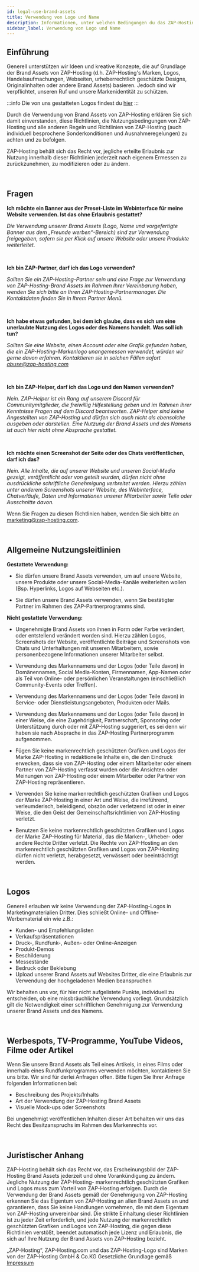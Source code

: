 ```yaml
---
id: legal-use-brand-assets
title: Verwendung von Logo und Name
description: Informationen, unter welchen Bedingungen du das ZAP-Hosting Logo und den Namen verwenden kannst - ZAP-Hosting.com Dokumentation
sidebar_label: Verwendung von Logo und Name
---
```


## Einführung

Generell unterstützen wir Ideen und kreative Konzepte, die auf Grundlage der Brand Assets von ZAP-Hosting (d.h. ZAP-Hosting's Marken, Logos, Handelsaufmachungen, Webseiten, urheberrechtlich geschützte Designs, Originalinhalten oder andere Brand Assets) basieren. Jedoch sind wir verpflichtet, unseren Ruf und unsere Markenidentität zu schützen.

:::info
Die von uns gestatteten Logos findest du [hier](https://zap-hosting.com/branding)
:::

Durch die Verwendung von Brand Assets von ZAP-Hosting erklären Sie sich damit einverstanden, diese Richtlinien, die Nutzungsbedingungen von ZAP-Hosting und alle anderen Regeln und Richtlinien von ZAP-Hosting (auch individuell besprochene Sonderkonditionen und Ausnahmeregelungen) zu achten und zu befolgen. 

ZAP-Hosting behält sich das Recht vor, jegliche erteilte Erlaubnis zur Nutzung innerhalb dieser Richtlinien jederzeit nach eigenem Ermessen zu zurückzunehmen, zu modifizieren oder zu ändern.

<br/>

## Fragen

**Ich möchte ein Banner aus der Preset-Liste im Webinterface für meine Website verwenden. Ist das ohne Erlaubnis gestattet?**

*Die Verwendung unserer Brand Assets (Logo, Name und vorgefertigte Banner aus dem „Freunde werben“-Bereich) sind zur Verwendung freigegeben, sofern sie per Klick auf unsere Website oder unsere Produkte weiterleitet.*

<br/>

**Ich bin ZAP-Partner, darf ich das Logo verwenden?**

*Sollten Sie ein ZAP-Hosting-Partner sein und eine Frage zur Verwendung von ZAP-Hosting-Brand Assets im Rahmen Ihrer Vereinbarung haben, wenden Sie sich bitte an Ihren ZAP-Hosting-Partnermanager. Die Kontaktdaten finden Sie in Ihrem Partner Menü.*

<br/>

**Ich habe etwas gefunden, bei dem ich glaube, dass es sich um eine unerlaubte Nutzung des Logos oder des Namens handelt. Was soll ich tun?**

*Sollten Sie eine Website, einen Account oder eine Grafik gefunden haben, die ein ZAP-Hosting-Markenlogo unangemessen verwendet, würden wir gerne davon erfahren. Kontaktieren sie in solchen Fällen sofort abuse@zap-hosting.com*

<br/>

**Ich bin ZAP-Helper, darf ich das Logo und den Namen verwenden?**

*Nein. ZAP-Helper ist ein Rang auf unserem Discord für Communitymitglieder, die freiwillig Hilfestellung geben und im Rahmen ihrer Kenntnisse Fragen auf dem Discord beantworten. ZAP-Helper sind keine Angestellten von ZAP-Hosting und dürfen sich auch nicht als ebensolche ausgeben oder darstellen. Eine Nutzung der Brand Assets und des Namens ist auch hier nicht ohne Absprache gestattet.*

<br/>

**Ich möchte einen Screenshot der Seite oder des Chats veröffentlichen, darf ich das?**

*Nein. Alle Inhalte, die auf unserer Website und unseren Social-Media gezeigt, veröffentlicht oder von geteilt wurden, dürfen nicht ohne ausdrückliche schriftliche Genehmigung verbreitet werden. Hierzu zählen unter anderem Screenshots unserer Website, des Webinterface, Chatverläufe, Daten und Informationen unserer Mitarbeiter sowie Teile oder Ausschnitte davon.*

Wenn Sie Fragen zu diesen Richtlinien haben, wenden Sie sich bitte an marketing@zap-hosting.com.


<br/>

## Allgemeine Nutzungsleitlinien

**Gestattete Verwendung:**

- Sie dürfen unsere Brand Assets verwenden, um auf unsere Website, unsere Produkte oder unsere Social-Media-Kanäle weiterleiten wollen (Bsp. Hyperlinks, Logos auf Webseiten etc.). 

- Sie dürfen unsere Brand Assets verwenden, wenn Sie bestätigter Partner im Rahmen des ZAP-Partnerprogramms sind.


**Nicht gestattete Verwendung:**

- Ungenehmigte Brand Assets von ihnen in Form oder Farbe verändert, oder entstellend verändert worden sind. Hierzu zählen Logos, Screenshots der Website, veröffentlichte Beiträge und Screenshots von Chats und Unterhaltungen mit unseren Mitarbeitern, sowie personenbezogene Informationen unserer Mitarbeiter selbst.

- Verwendung des Markennamens und der Logos (oder Teile davon) in  Domänennamen, Social Media-Konten, Firmennamen, App-Namen oder als Teil von Online- oder persönlichen Veranstaltungen (einschließlich Community-Events oder Treffen).

- Verwendung des Markennamens und der Logos (oder Teile davon) in Service- oder Dienstleistungsangeboten, Produkten oder Mails.

- Verwendung des Markennamens und der Logos (oder Teile davon) in einer Weise, die eine Zugehörigkeit, Partnerschaft, Sponsoring oder Unterstützung durch oder mit ZAP-Hosting suggeriert, es sei denn wir haben sie nach Absprache in das ZAP-Hosting Partnerprogramm aufgenommen.

- Fügen Sie keine markenrechtlich geschützten Grafiken und Logos der Marke ZAP-Hosting in redaktionelle Inhalte ein, die den Eindruck erwecken, dass sie von ZAP-Hosting oder einem Mitarbeiter oder einem Partner von ZAP-Hosting verfasst wurden oder die Ansichten oder Meinungen von ZAP-Hosting oder einem Mitarbeiter oder Partner von ZAP-Hosting repräsentieren.

- Verwenden Sie keine markenrechtlich geschützten Grafiken und Logos der Marke ZAP-Hosting in einer Art und Weise, die irreführend, verleumderisch, beleidigend, obszön oder verletzend ist oder in einer Weise, die den Geist der Gemeinschaftsrichtlinien von ZAP-Hosting verletzt.

- Benutzen Sie keine markenrechtlich geschützten Grafiken und Logos der Marke ZAP-Hosting für Material, das die Marken-, Urheber- oder andere Rechte Dritter verletzt.
Die Rechte von ZAP-Hosting an den markenrechtlich geschützten Grafiken und Logos von ZAP-Hosting dürfen nicht verletzt, herabgesetzt, verwässert oder beeinträchtigt werden.

<br/>

## Logos

Generell erlauben wir keine Verwendung der ZAP-Hosting-Logos in Marketingmaterialien Dritter. Dies schließt Online- und Offline-Werbematerial ein wie z.B.:
- Kunden- und Empfehlungslisten
- Verkaufspräsentationen
- Druck-, Rundfunk-, Außen- oder Online-Anzeigen
- Produkt-Demos
- Beschilderung
- Messestände
- Bedruck oder Beklebung 
- Upload unserer Brand Assets auf Websites Dritter, die eine Erlaubnis zur Verwendung der hochgeladenen Medien beanspruchen

Wir behalten uns vor, für hier nicht aufgelistete Punkte, individuell zu entscheiden, ob eine missbräuchliche Verwendung vorliegt. Grundsätzlich gilt die Notwendigkeit einer schriftlichen Genehmigung zur Verwendung unserer Brand Assets und des Namens.

<br/>

## Werbespots, TV-Programme, YouTube Videos, Filme oder Artikel
Wenn Sie unsere Brand Assets als Teil eines Artikels, in eines Films oder innerhalb eines Rundfunkprogramms verwenden möchten, kontaktieren Sie uns bitte. Wir sind für derlei Anfragen offen. Bitte fügen Sie Ihrer Anfrage folgenden Informationen bei:
- Beschreibung des Projekts/Inhalts 
- Art der Verwendung der ZAP-Hosting Brand Assets
- Visuelle Mock-ups oder Screenshots

Bei ungenehmigt veröffentlichen Inhalten dieser Art behalten wir uns das Recht des Besitzanspruchs im Rahmen des Markenrechts vor.

<br/>

## Juristischer Anhang

ZAP-Hosting behält sich das Recht vor, das Erscheinungsbild der ZAP-Hosting Brand Assets jederzeit und ohne Vorankündigung zu ändern. Jegliche Nutzung der ZAP-Hosting- markenrechtlich geschützten Grafiken und Logos muss zum Vorteil von ZAP-Hosting erfolgen. Durch die Verwendung der Brand Assets gemäß der Genehmigung von ZAP-Hosting erkennen Sie das Eigentum von ZAP-Hosting an allen Brand Assets an und garantieren, dass Sie keine Handlungen vornehmen, die mit dem Eigentum von ZAP-Hosting unvereinbar sind. Die strikte Einhaltung dieser Richtlinien ist zu jeder Zeit erforderlich, und jede Nutzung der markenrechtlich geschützten Grafiken und Logos von ZAP-Hosting, die gegen diese Richtlinien verstößt, beendet automatisch jede Lizenz und Erlaubnis, die sich auf Ihre Nutzung der Brand Assets von ZAP-Hosting bezieht.

„ZAP-Hosting“, ZAP-Hosting.com und das ZAP-Hosting-Logo sind Marken von der ZAP-Hosting GmbH & Co.KG
Gesetzliche Grundlage gemäß [Impressum](https://zap-hosting.com/de/impressum/)
